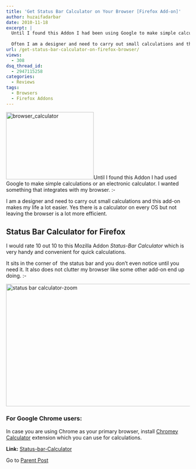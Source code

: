 ```yaml
---
title: 'Get Status Bar Calculator on Your Browser [Firefox Add-on]'
author: huzaifadarbar
date: 2010-11-18
excerpt: |
  Until I found this Addon I had been using Google to make simple calculations or an electronic calculator. I wanted something that integrates with my browser.
  
  Often I am a designer and need to carry out small calculations and this add-on makes my life a lot easier. Yes there is a calculator on every OS but not leaving the browser is a lot more efficient.
url: /get-status-bar-calculator-on-firefox-browser/
views:
  - 308
dsq_thread_id:
  - 2947115258
categories:
  - Reviews
tags:
  - Browsers
  - Firefox Addons
---
```

<a rel="attachment wp-att-32107" href="http://devilsworkshop.org/get-status-bar-calculator-on-firefox-browser/browser_calculator/"><img class="size-full wp-image-32107 alignright" title="browser_calculator" src="http://cdn.devilsworkshop.org/files/2010/11/browser_calculator.png" alt="browser_calculator" width="240" height="184" /></a>Until I found this Addon I had used Google to make simple calculations or an electronic calculator. I wanted something that integrates with my browser. <img src="http://devilsworkshop.org/wp-includes/images/smilies/simple-smile.png" alt=":-)" class="wp-smiley" style="height: 1em; max-height: 1em;" />

I am a designer and need to carry out small calculations and this add-on makes my life a lot easier. Yes there is a calculator on every OS but not leaving the browser is a lot more efficient.

## Status Bar Calculator for Firefox

I would rate 10 out 10 to this Mozilla Addon *Status-Bar Calculator* which is very handy and convenient for quick calculations.

It sits in the corner of  the status bar and you don&#8217;t even notice until you need it. It also does not clutter my browser like some other add-on end up doing. <img src="http://devilsworkshop.org/wp-includes/images/smilies/simple-smile.png" alt=":-)" class="wp-smiley" style="height: 1em; max-height: 1em;" />

<a rel="attachment wp-att-32112" href="http://devilsworkshop.org/get-status-bar-calculator-on-firefox-browser/status-bar-calculator-zoom/"><img title="status bar calculator-zoom" src="http://cdn.devilsworkshop.org/files/2010/11/status-bar-calculator-zoom.png" alt="status bar calculator-zoom" width="571" height="335" /></a>

### For Google Chrome users:

In case you are using Chrome as your primary browser, install <a href="https://chrome.google.com/extensions/detail/acgimceffoceigocablmjdpebeodphgc" onclick="_gaq.push(['_trackEvent', 'outbound-article', 'https://chrome.google.com/extensions/detail/acgimceffoceigocablmjdpebeodphgc', 'Chromey Calculator']);" >Chromey Calculator</a> extension which you can use for calculations.

**Link:** <a href="https://addons.mozilla.org/en-US/firefox/addon/6521/" onclick="_gaq.push(['_trackEvent', 'outbound-article', 'https://addons.mozilla.org/en-US/firefox/addon/6521/', 'Status-bar-Calculator']);" >Status-bar-Calculator</a>

Go to [Parent Post][1]

 [1]: http://devilsworkshop.org/18-firefox-addons-web-designers/
